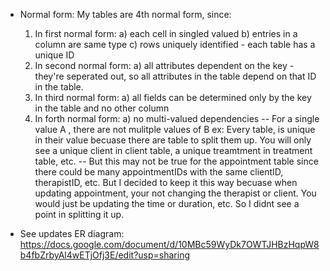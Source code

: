 - Normal form: My tables are 4th normal form, since:
  1) In first normal form:
     a) each cell in singled valued
     b) entries in a column are same type
     c) rows uniquely identified - each table has a unique ID
  2) In second normal form:
     a) all attributes dependent on the key - they're seperated out, so all attributes in the table depend on that ID in the table.
  3) In third normal form:
     a) all fields can be determined only by the key in the table and no other column
  4) In forth normal form:
     a) no multi-valued dependencies
     	--  For a single value A , there are not mulitple values of B
	    ex: Every table, is unique in their value becuase there are table to split them up. You will only see a unique client in client table,
	    a unique treamtment in treatment table, etc.
	-- But this may not be true for the appointment table since there could be many appointmentIDs with the same clientID, therapistID, etc.
	   But I decided to keep it this way becuase when updating appointment, your not changing the therapist or client.
	   You would just be updating the time or duration, etc. So I didnt see a point in splitting it up.

- See updates ER diagram: https://docs.google.com/document/d/10MBc59WyDk7OWTJHBzHqpW8b4fbZrbyAl4wETjOfj3E/edit?usp=sharing